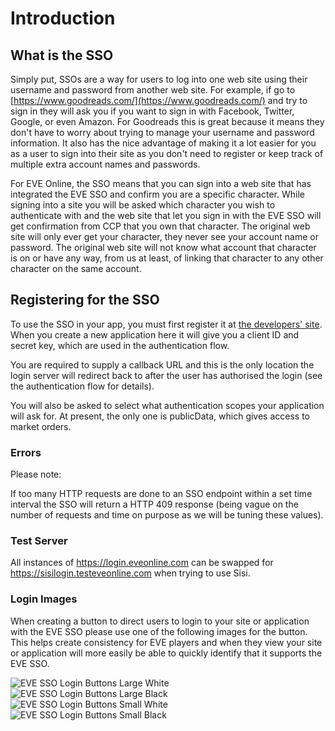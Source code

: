 # Introduction
## What is the SSO
Simply put, SSOs are a way for users to log into one web site using their username and password from another web site. For example, if go to [https://www.goodreads.com/](https://www.goodreads.com/) and try to sign in they will ask you if you want to sign in with Facebook, Twitter, Google, or even Amazon. For Goodreads this is great because it means they don't have to worry about trying to manage your username and password information. It also has the nice advantage of making it a lot easier for you as a user to sign into their site as you don't need to register or keep track of multiple extra account names and passwords.

For EVE Online, the SSO means that you can sign into a web site that has integrated the EVE SSO and confirm you are a specific character. While signing into a site you will be asked which character you wish to authenticate with and the web site that let you sign in with the EVE SSO will get confirmation from CCP that you own that character. The original web site will only ever get your character, they never see your account name or password. The original web site will not know what account that character is on or have any way, from us at least, of linking that character to any other character on the same account.

## Registering for the SSO
To use the SSO in your app, you must first register it at [the developers' site](https://developers.eveonline.com/). When you create a new application here it will give you a client ID and secret key, which are used in the authentication flow.

You are required to supply a callback URL and this is the only location the login server will redirect back to after the user has authorised the login (see the authentication flow for details).

You will also be asked to select what authentication scopes your application will ask for. At present, the only one is publicData, which gives access to market orders.

### Errors
Please note:

If too many HTTP requests are done to an SSO endpoint within a set time interval the SSO will return a HTTP 409 response (being vague on the number of requests and time on purpose as we will be tuning these values).

### Test Server
All instances of https://login.eveonline.com can be swapped for https://sisilogin.testeveonline.com when trying to use Sisi.

### Login Images
When creating a button to direct users to login to your site or application with the EVE SSO please use one of the following images for the button. This helps create consistency for EVE players and when they view your site or application will more easily be able to quickly identify that it supports the EVE SSO.

![EVE SSO Login Buttons Large White](https://images.contentful.com/idjq7aai9ylm/4PTzeiAshqiM8osU2giO0Y/5cc4cb60bac52422da2e45db87b6819c/EVE_SSO_Login_Buttons_Large_White.png?w=270&h=45) ![EVE SSO Login Buttons Large Black](https://images.contentful.com/idjq7aai9ylm/4fSjj56uD6CYwYyus4KmES/4f6385c91e6de56274d99496e6adebab/EVE_SSO_Login_Buttons_Large_Black.png?w=270&h=45)
![EVE SSO Login Buttons Small White](https://images.contentful.com/idjq7aai9ylm/18BxKSXCymyqY4QKo8KwKe/c2bdded6118472dd587c8107f24104d7/EVE_SSO_Login_Buttons_Small_White.png?w=195&h=30) ![EVE SSO Login Buttons Small Black](https://images.contentful.com/idjq7aai9ylm/12vrPsIMBQi28QwCGOAqGk/33234da7672c6b0cdca394fc8e0b1c2b/EVE_SSO_Login_Buttons_Small_Black.png?w=195&h=30)